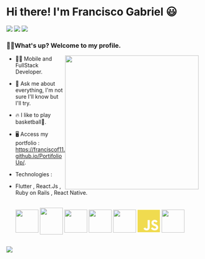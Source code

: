 <div>
  <h1 align="left">Hi there! I'm Francisco Gabriel</a> 😃️</h1>
  
  <div align="left">
    <a href="https://www.linkedin.com/in/franciscossg/" target="_blank"><img src="https://img.shields.io/badge/-LinkedIn-%230077B5?style=for-the-badge&logo=linkedin&logoColor=white" target="_blank"></a> </a>
    <a href="https://contate.me/Franciscof11"><img src="https://img.shields.io/badge/WhatsApp-25D366?style=for-the-badge&logo=whatsapp&logoColor=white"></a>
    <a href ="mailto:franciscogabrielf11@gmail.com"><img src="https://img.shields.io/badge/Gmail-D14836?style=for-the-badge&logo=gmail&logoColor=white"></a>
</div>

<h3>🤙🏼What's up? Welcome to my profile.</h3>

<img height="350" width="350" align="right" src="https://i.imgur.com/yIxQ3oh.png"/>

<p>

- 👨‍💻 Mobile and FullStack Developer.
 
- 💬 Ask me about everything, I'm not sure I'll know but I'll try.

- 🔥 I like to play basketball🏀.

- 🖥 Access my portfolio : https://franciscof11.github.io/PortifolioUp/.
  
- Technologies : 
- Flutter , React.Js , Ruby on Rails , React Native.
  <div align="left"><br>
  <img align="center" height="60" width="60" src="https://cdn.icon-icons.com/icons2/2107/PNG/512/file_type_flutter_icon_130599.png">
  <img align="center" height="70" width="60" src="https://i.imgur.com/wK3y9wi.png">
  <img align="center" height="60" width="60" src="https://cdn.icon-icons.com/icons2/2415/PNG/512/ruby_plain_wordmark_logo_icon_146362.png">
  <img align="center" height="60" width="60" src="https://cdn.icon-icons.com/icons2/2107/PNG/512/file_type_rails_icon_130210.png">
  <img align="center" height="60" width="60" src="https://cdn.icon-icons.com/icons2/2415/PNG/512/react_original_wordmark_logo_icon_146375.png">
  <img align="center" height="60" width="60" src="https://raw.githubusercontent.com/devicons/devicon/master/icons/javascript/javascript-plain.svg">
  <img align="center" height="60" width="60" src="https://cdn.icon-icons.com/icons2/2415/PNG/512/typescript_original_logo_icon_146317.png">
  </div><br>

<div align="left">
  <img height="170em" src="https://github-readme-stats.vercel.app/api/top-langs/?username=Franciscof11&layout=compact&&hide=SCSS,HTML,CSS,shell,java,makefile,Cmake,C,starlark,Objective-C%2B%2B,c%2B%2B&theme=gotham&langs_count=4&card_width=380"/>
</div>


